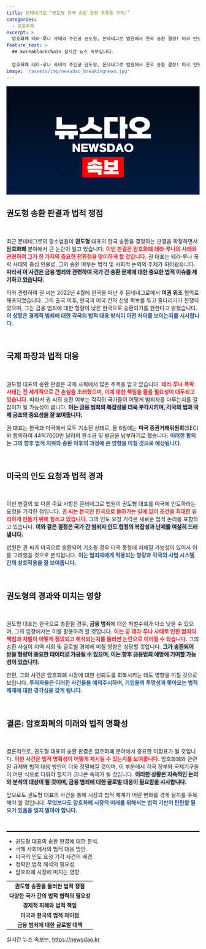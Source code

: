 ```yaml
---
title: 몬테네그로 “권도형 한국 송환 결정 후폭풍 주의!”
categories:
  - 암호화폐
excerpt: >
  암호화폐 테라·루나 사태의 주인공 권도형, 몬테네그로 법원에서 한국 송환 결정! 미국 인도 요청은 기각된 가운데, 그의 운명은 한국 법정에서 어떻게 될까? 클릭해 더 알아보세요!
feature_text: >
  ## koreablockchain 실시간 뉴스 속보입니다.

  암호화폐 테라·루나 사태의 주인공 권도형, 몬테네그로 법원에서 한국 송환 결정! 미국 인도 요청은 기각된 가운데, 그의 운명은 한국 법정에서 어떻게 될까? 클릭해 더 알아보세요!
image: '/assets/img/newsdao_breakingnews.jpg'
---
```


<p><img src="/assets/img/newsdao_breakingnews.jpg" alt="koreablockchain 속보" /></p>

<h2 data-ke-size="size26">권도형 송환 판결과 법적 쟁점</h2>

<p data-ke-size="size16">&nbsp;</p>

<p>최근 몬테네그로의 항소법원이 <strong>권도형</strong> 대표의 한국 송환을 결정하는 판결을 확정하면서 <strong>암호화폐</strong> 분야에서 큰 논란이 일고 있습니다. <b><span style="color: #ee2323;">이번 판결은 암호화폐 테라·루나의 사태와 관련하여 그가 한 가지의 중요한 전환점을 맞이하게 할 것입니다.</span></b> 권 대표는 테라·루나 폭락 사태의 중심 인물로, 그의 송환 여부는 법적 및 사회적 논의의 주제가 되어왔습니다. <b><span style="background-color: #21538527;">따라서 이 사건은 금융 범죄와 관련하여 국가 간 송환 문제에 대한 중요한 법적 이슈를 제기하고 있습니다.</span></b> </p>

<p>이와 관련하여 권 씨는 2022년 4월에 한국을 떠난 후 몬테네그로에서 <strong>여권 위조</strong> 혐의로 체포되었습니다. 그의 출국 이후, 한국과 미국 간의 신병 확보를 두고 줄다리기가 진행되었으며, 그는 금융 범죄에 대한 형량이 낮은 한국으로 송환되기를 원한다고 밝혔습니다. <b><span style="color: #1a5490;">이 상황은 경제적 범죄에 대한 각국의 법적 대응 방식이 어떤 차이를 보이는지를 시사합니다.</span></b></p>

<p data-ke-size="size16">&nbsp;</p>

<h2 data-ke-size="size26">국제 파장과 법적 대응</h2>

<p data-ke-size="size16">&nbsp;</p>

<p>권도형 대표의 송환 판결은 국제 사회에서 많은 주목을 받고 있습니다. <b><span style="color: #ee2323;">테라·루나 폭락 사태는 전 세계적으로 큰 손실을 초래했으며, 이에 대한 책임을 물을 필요성이 대두되고 있습니다.</span></b> 따라서 권 씨의 송환 여부는 각각의 국가들이 어떻게 범죄자를 다루는지를 길잡이가 될 가능성이 큽니다. <b><span style="background-color: #21538527;">이는 금융 범죄의 복잡성을 더욱 부각시키며, 각국의 법과 국제 공조의 중요성을 잘 보여줍니다.</span></b> </p>

<p>권 대표는 한국과 미국에서 모두 기소된 상태로, 올 6월에는 <strong>미국 증권거래위원회</strong>(SEC)와 합의하여 44억7000만 달러의 환수금 및 벌금을 납부하기로 했습니다. <b><span style="color: #1a5490;">이러한 합의는 그의 향후 법적 지위와 송환 이후의 과정에 큰 영향을 미칠 것으로 예상됩니다.</span></b></p>

<p data-ke-size="size16">&nbsp;</p>

<h2 data-ke-size="size26">미국의 인도 요청과 법적 경과</h2>

<p data-ke-size="size16">&nbsp;</p>

<p>이번 판결의 또 다른 주요 사항은 몬테네그로 법원이 권도형 대표를 미국에 인도하라는 요청을 기각한 점입니다. <b><span style="color: #ee2323;">권 씨는 본국인 한국으로 돌아가는 길에 있어 조건을 최대한 유리하게 만들기 위해 힘쓰고 있습니다.</span></b> 그의 인도 요청 기각은 새로운 법적 논리를 포함하고 있습니다. <b><span style="background-color: #21538527;">이와 같은 결정은 국가 간 범죄자 인도 협정의 복잡성과 난제를 여실히 드러냅니다.</span></b> </p>

<p>법원은 권 씨가 미국으로 송환되어 기소될 경우 더욱 중형에 처해질 가능성이 있어서 이를 고려했을 것으로 분석됩니다. <b><span style="color: #1a5490;">이는 범죄자에게 적용되는 형량과 각국의 사법 시스템 간의 상호작용을 잘 보여줍니다.</span></b></p>

<p data-ke-size="size16">&nbsp;</p>

<h2 data-ke-size="size26">권도형의 경과와 미치는 영향</h2>

<p data-ke-size="size16">&nbsp;</p>

<p>권도형 대표는 한국으로 송환될 경우, <strong>금융 범죄</strong>에 대한 처벌수위가 다소 낮을 수 있으며, 그의 입장에서는 이를 활용하려 할 것입니다. <b><span style="color: #ee2323;">이는 곧 테라·루나 사태로 인한 범죄의 책임과 처벌이 어떻게 정의되고 해석되는지를 둘러싼 논란으로 이어질 수 있습니다.</span></b> 그의 송환 사실이 지역 사회 및 글로벌 경제에 미칠 영향은 상당할 것입니다. <b><span style="background-color: #21538527;">그가 송환되어 받을 형량이 중요한 데이터로 가공될 수 있으며, 이는 향후 금융범죄 예방에 기여할 가능성이 있습니다.</span></b> </p>

<p>한편, 그의 사건은 암호화폐 시장에 대한 신뢰도를 회복시키는 데도 영향을 미칠 것으로 보입니다. <b><span style="color: #1a5490;">투자자들은 이러한 사건들을 예의주시하며, 기업들의 투명성과 쫓아오는 법적 제재에 대한 경각심을 갖게 됩니다.</span></b></p>

<p data-ke-size="size16">&nbsp;</p>

<h2 data-ke-size="size26">결론: 암호화폐의 미래와 법적 명확성</h2>

<p data-ke-size="size16">&nbsp;</p>

<p>결론적으로, 권도형 대표의 송환 판결은 암호화폐 분야에서 중요한 이정표가 될 것입니다. <b><span style="color: #ee2323;">이번 사건은 법적 명확성이 어떻게 제시될 수 있는지를 보여줍니다.</span></b> 암호화폐와 관련된 규제와 법적 대응 방안이 더욱 정밀해질 것이며, 이 부분에서 각국 정부와 국제기구들이 어떤 식으로 다뤄야 할지가 크나큰 숙제가 될 것입니다. <b><span style="background-color: #21538527;">이러한 상황은 지속적인 논의와 분석의 대상이 될 것이며, 금융 범죄에 대한 글로벌 대응이 필요함을 시사합니다.</span></b> </p>

<p>앞으로도 권도형 대표의 사건을 통해 시장과 법적 체계가 어떤 변화를 겪게 될지를 주목해야 할 것입니다. <b><span style="color: #1a5490;">무엇보다도 암호화폐 시장의 미래를 위해서는 법적 기반이 탄탄할 필요가 있음을 잊지 말아야 합니다.</span></b> </p>

<p data-ke-size="size16">&nbsp;</p>

<hr style="height: 2px; background-color: #000000;"/>

<ul>
    <li>권도형 대표의 송환 판결에 대한 분석.</li>
    <li>국제 사회에서의 법적 대응 방안.</li>
    <li>미국의 인도 요청 기각 사건의 배경.</li>
    <li>정확한 법적 해석의 필요성.</li>
    <li>암호화폐 시장에 미치는 영향.</li>
</ul>

<table style="border-collapse: collapse; width: 100%;">
<tr>
   <td style="text-align: center; height: 17px;"><b>권도형 송환을 둘러싼 법적 쟁점</b></td>
</tr>
<tr>
   <td style="text-align: center; height: 17px;"><b>다양한 국가 간의 법적 협력의 필요성</b></td>
</tr>
<tr>
   <td style="text-align: center; height: 17px;"><b>경제적 피해와 법적 책임</b></td>
</tr>
<tr>
   <td style="text-align: center; height: 17px;"><b>미국과 한국의 법적 차이점</b></td>
</tr>
<tr>
   <td style="text-align: center; height: 17px;"><b>금융 범죄에 대한 글로벌 대책</b></td>
</tr>
</table>
실시간 뉴스 속보는, <a href="https://newsdao.kr" rel="dofollow">https://newsdao.kr</a>


